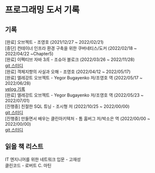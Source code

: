 # 프로그래밍 도서 기록

## 기록
[완료] 오브젝트 - 조영호 (2021/12/27 ~ 2022/02/21)<br>
[중단] 컨테이너 인프라 환경 구축을 위한 쿠버네티스/도커 (2022/02/18 ~ 2022/04/22 ~Chapter5)<br>
[완료] 이펙티브 자바 3/E - 조슈아 블로크 (2022/03/26 ~ 2022/11/28)<br>
[git 스터디](https://github.com/Dev-Prison/Effective-Java)<br>
[완료] 객체지향의 사실과 오해 - 조영호 (2022/04/12 ~ 2022/05/17)<br>
[완료] 엘레강트 오브젝트 - Yegor Bugayenko 저/조영호 역 (2022/05/17 ~ 2022/06/28)<br>
[velog 기록](https://velog.io/@yhlee9753/series/%EB%8F%85%EC%84%9C%EC%8B%9C%EB%A6%AC%EC%A6%88)<br>
[완료] 엘레강트 오브젝트 - Yegor Bugayenko 저/조영호 역 (2022/05/23 ~ 2022/07/01)<br>
[진행중] 친절한 SQL 튜닝 - 조시형 저 (2022/10/25 ~ 2022/00/00)<br>
[git 스터디](https://github.com/Hoontudy/Friendly-SQL-Tuning) <br>
[진행중] 만들면서 배우는 클린아키텍처 - 톰 홈버그 저/박소은 역 (2022/00/00 ~ 2022/00/00)<br>
[git 스터디](https://github.com/Dev-Prison/) <br>

## 읽을 책 리스트
IT 엔지니어를 위한 네트워크 입문 - 고재성<br>
클린코드 - 로버트 C. 마틴<br>
